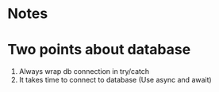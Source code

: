# Notes

# Two points about database

1. Always wrap db connection in try/catch
2. It takes time to connect to database (Use async and await)
